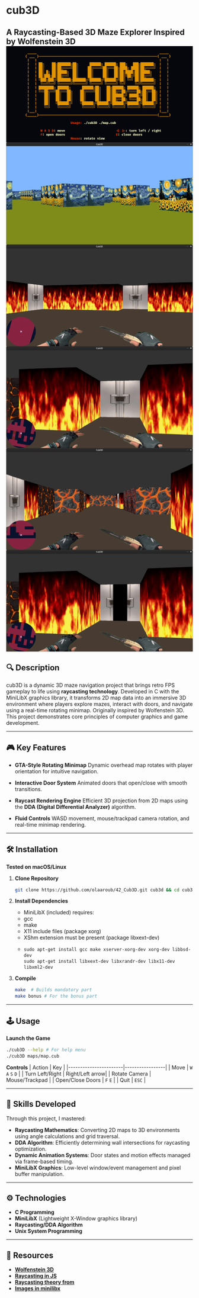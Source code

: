 # cub3D

**A Raycasting-Based 3D Maze Explorer Inspired by Wolfenstein 3D**
<img align="center" src="imgs/screenshots/help.png" alt="Screenshot of the game" />
<img align="center" src="imgs/screenshots/1.png" alt="Screenshot of the game" />
<img align="center" src="imgs/screenshots/2.png" alt="Screenshot of the game" />
<img align="center" src="imgs/screenshots/3.png" alt="Screenshot of the game" />
<img align="center" src="imgs/screenshots/5.png" alt="Screenshot of the game" />
<img align="center" src="imgs/screenshots/4.png" alt="Screenshot of the game" />
---

## 🔍 Description
cub3D is a dynamic 3D maze navigation project that brings retro FPS gameplay to life using **raycasting technology**.
Developed in C with the MiniLibX graphics library, it transforms 2D map data into an immersive 3D environment where players explore mazes,
interact with doors, and navigate using a real-time rotating minimap. Originally inspired by Wolfenstein 3D.
This project demonstrates core principles of computer graphics and game development.

---

## 🎮 Key Features
- **GTA-Style Rotating Minimap**
  Dynamic overhead map rotates with player orientation for intuitive navigation.

- **Interactive Door System**
  Animated doors that open/close with smooth transitions.

- **Raycast Rendering Engine**
  Efficient 3D projection from 2D maps using the **DDA (Digital Differential Analyzer)** algorithm.

- **Fluid Controls**
  WASD movement, mouse/trackpad camera rotation, and real-time minimap rendering.

---

## 🛠️ Installation
**Tested on macOS/Linux**

1. **Clone Repository**
   ```bash
   git clone https://github.com/olaaroub/42_Cub3D.git cub3d && cd cub3D
   ```

2. **Install Dependencies**
   - MiniLibX (included) requires:
   - gcc
   - make
   - X11 include files (package xorg)
   - XShm extension must be present (package libxext-dev)
   - ```Utility functions from BSD systems - development files (package libbsd-dev)
     sudo apt-get install gcc make xserver-xorg-dev xorg-dev libbsd-dev 
     sudo apt-get install libxext-dev libxrandr-dev libx11-dev libxml2-dev
     ```

3. **Compile**
   ```bash
   make  # Builds mandatory part
   make bonus # For the bonus part
   ```

---

## 🕹️ Usage
**Launch the Game**
```bash
./cub3D --help # For help menu
./cub3D maps/map.cub
```

**Controls**
|       Action          |       Key       |
|-----------------------|-----------------|
| Move                  | `W` `A` `S` `D` |
| Turn Left/Right       | Right/Left arrow|
| Rotate Camera         | Mouse/Trackpad  |
| Open/Close Doors      | `F`      `E`    |
| Quit                  | `ESC`           |

---

## 🧠 Skills Developed
Through this project, I mastered:
- **Raycasting Mathematics**: Converting 2D maps to 3D environments using angle calculations and grid traversal.
- **DDA Algorithm**: Efficiently determining wall intersections for raycasting optimization.
- **Dynamic Animation Systems**: Door states and motion effects managed via frame-based timing.
- **MiniLibX Graphics**: Low-level window/event management and pixel buffer manipulation.

---

## ⚙️ Technologies
- **C Programming**
- **MiniLibX** (Lightweight X-Window graphics library)
- **Raycasting/DDA Algorithm**
- **Unix System Programming**

---

## 🌟 Resources
* [**Wolfenstein 3D**](http://users.atw.hu/wolf3d/)
* [**Raycasting in JS**](http://www.playfuljs.com/a-first-person-engine-in-265-lines/)
* [**Raycasting theory from**](https://lodev.org/cgtutor/raycasting.html)
* [**Images in minilibx**](https://github.com/keuhdall/images_example)
